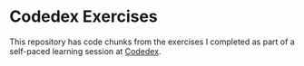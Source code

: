 # Codedex Exercises
This repository has code chunks from the exercises I completed as part of a self-paced learning session at [Codedex](https://www.codedex.io/home).
